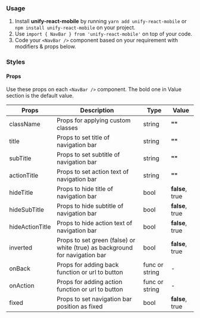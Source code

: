 ### Usage

1. Install **unify-react-mobile** by running `yarn add unify-react-mobile` or `npm install unify-react-mobile` on your project.
2. Use `import { NavBar } from 'unify-react-mobile'` on top of your code.
3. Code your `<NavBar />` component based on your requirement with modifiers & props below.



### Styles

#### Props

Use these props on each `<NavBar />` component. The bold one in Value section is the default value.

| Props            | Description                         | Type            | Value
|---------------------|----------------------------------|-----------------|---------------------|
| className   | Props for applying custom classes   | string            | **""**
| title   | Props to set title of navigation bar   | string            | **""**
| subTitle   | Props to set subtitle of navigation bar   | string            | **""**
| actionTitle   | Props to set action text of navigation bar   | string            | **""**
| hideTitle   | Props to hide title of navigation bar   | bool            | **false**, true
| hideSubTitle   | Props to hide subtitle of navigation bar   | bool            | **false**, true
| hideActionTitle   | Props to hide action text of navigation bar    | bool            | **false**, true
| inverted   | Props to set green (false) or white (true) as background for navigation bar   | bool            | **false**, true
| onBack  | Props for adding back function or url to button   | func or string           | -
| onAction  | Props for adding action function or url to button   | func or string           | -
| fixed   | Props to set navigation bar position as fixed   | bool            | **false**, true